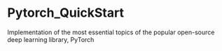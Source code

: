 # Pytorch_QuickStart
Implementation of the most essential topics of the popular open-source deep learning library, PyTorch
